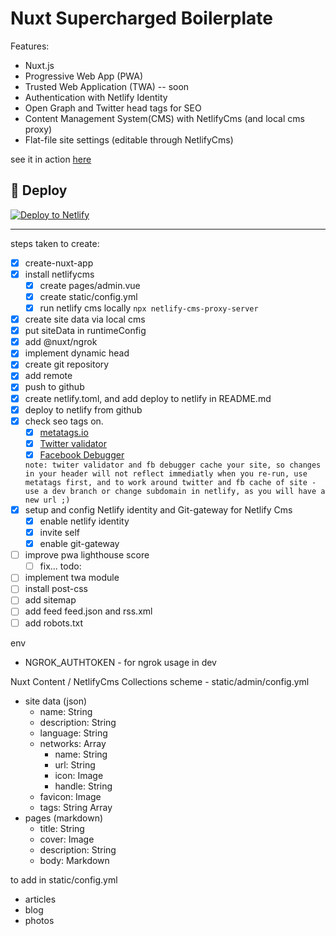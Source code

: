 # Nuxt Supercharged Boilerplate

Features: 
- Nuxt.js
- Progressive Web App (PWA)
- Trusted Web Application (TWA) -- soon
- Authentication with Netlify Identity
- Open Graph and Twitter head tags for SEO
- Content Management System(CMS) with NetlifyCms (and local cms proxy)
- Flat-file site settings (editable through NetlifyCms)

see it in action [here](https://nuxt-supercharged-boilderplate.netlify.app/)

## 💫 Deploy

[![Deploy to Netlify](https://www.netlify.com/img/deploy/button.svg)](https://app.netlify.com/start/deploy?repository=https://github.com/jasenmichael/nuxt-supercharged-boilderplate)

----
steps taken to create:
- [x] create-nuxt-app
- [x] install netlifycms
  - [x] create pages/admin.vue
  - [x] create static/config.yml
  - [x] run netlify cms locally ```npx netlify-cms-proxy-server```
- [x] create site data via local cms
- [x] put siteData in runtimeConfig
- [x] add @nuxt/ngrok
- [x] implement dynamic head
- [x] create git repository
- [x] add remote
- [x] push to github
- [x] create netlify.toml, and add deploy to netlify in README.md
- [x] deploy to netlify from github
- [x] check seo tags on.
  - [x] [metatags.io](https://metatags.io/) 
  - [x] [Twitter validator](https://cards-dev.twitter.com/validator)
  - [x] [Facebook Debugger](https://developers.facebook.com/tools/debug/)
  
  ```note: twiter validator and fb debugger cache your site, so changes in your header will not reflect immediatly when you re-run, use metatags first, and to work around twitter and fb cache of site - use a dev branch or change subdomain in netlify, as you will have a new url ;)```
- [x] setup and config Netlify identity and Git-gateway for Netlify Cms
  - [x] enable netlify identity
  - [x] invite self
  - [x] enable git-gateway
- [ ] improve pwa lighthouse score
  - [ ] fix... 
  todo:
- [ ] implement twa module  
- [ ] install post-css
- [ ] add sitemap
- [ ] add feed feed.json and rss.xml
- [ ] add robots.txt

env
 - NGROK_AUTHTOKEN - for ngrok usage in dev

Nuxt Content / NetlifyCms Collections scheme - static/admin/config.yml
- site data (json)
  - name: String
  - description: String
  - language: String
  - networks: Array
    - name: String 
    - url: String
    - icon: Image
    - handle: String
  - favicon: Image
  - tags: String Array
- pages (markdown)
  -  title: String
  -  cover: Image
  -  description: String
  -  body: Markdown
  
to add in static/config.yml
- articles
- blog
- photos
